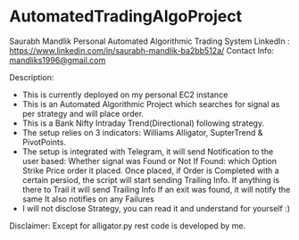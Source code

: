 # AutomatedTradingAlgoProject
Saurabh Mandlik Personal Automated Algorithmic Trading System
LinkedIn : https://www.linkedin.com/in/saurabh-mandlik-ba2bb512a/
Contact Info: mandliks1996@gmail.com

Description:

- This is currently deployed on my personal EC2 instance
- This is an Automated Algorithmic Project which searches for signal as per strategy and will place order.
- This is a Bank Nifty Intraday Trend(Directional) following strategy.
- The setup relies on 3 indicators: Williams Alligator, SupterTrend & PivotPoints.
- The setup is integrated with Telegram, it will send Notification to the user based:
    Whether signal was Found or Not
    If Found: which Option Strike Price order it placed.
    Once placed, if Order is Completed with a certain persiod, the script will start sending Trailing Info.
    If anything is there to Trail it will send Trailing Info
    If an exit was found, it will notify the same
    It also notifies on any Failures
- I will not disclose Strategy, you can read it and understand for yourself :)

Disclaimer: Except for alligator.py rest code is developed by me. 

